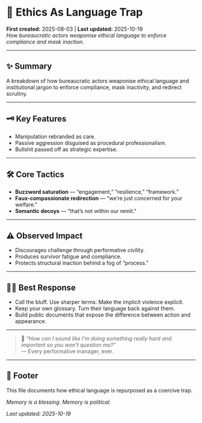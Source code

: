 # 📜 Ethics As Language Trap   
**First created:** 2025-08-03 | **Last updated:** 2025-10-19  
*How bureaucratic actors weaponise ethical language to enforce compliance and mask inaction.*  

---

## ✨ Summary  

A breakdown of how bureaucratic actors weaponise ethical language and institutional jargon to enforce compliance, mask inactivity, and redirect scrutiny.  

---

## 🗝️ Key Features  
- Manipulation rebranded as care.  
- Passive aggression disguised as procedural professionalism.  
- Bullshit passed off as strategic expertise.  

---

## 🛠 Core Tactics  
- **Buzzword saturation** — “engagement,” “resilience,” “framework.”  
- **Faux-compassionate redirection** — “we’re just concerned for your welfare.”  
- **Semantic decoys** — “that’s not within our remit.”  

---

## ⚠️ Observed Impact  
- Discourages challenge through performative civility.  
- Produces survivor fatigue and compliance.  
- Protects structural inaction behind a fog of “process.”  

---

## 🐦‍🔥 Best Response  
- Call the bluff. Use sharper terms. Make the implicit violence explicit.  
- Keep your own glossary. Turn their language back against them.  
- Build public documents that expose the difference between action and appearance.  

---

> 💬 *“How can I sound like I’m doing something really hard and important so you won’t question me?”*  
> — Every performative manager, ever.  

---

## 🏮 Footer  

This file documents how ethical language is repurposed as a coercive trap.  

*Memory is a blessing. Memory is political.* 

_Last updated: 2025-10-19_  

